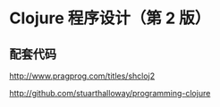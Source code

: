 # Clojure 程序设计（第 2 版）

## 配套代码

<http://www.pragprog.com/titles/shcloj2>

<http://github.com/stuarthalloway/programming-clojure>